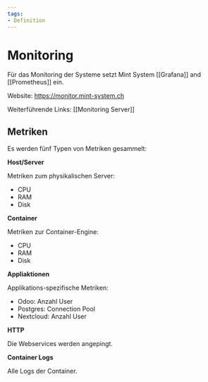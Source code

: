 ```yaml
---
tags:
- Definition
---
```

# Monitoring

Für das Monitoring der Systeme setzt Mint System [[Grafana]] and [[Prometheus]] ein.

Website: <https://monitor.mint-system.ch>

Weiterführende Links: [[Monitoring Server]]

## Metriken

Es werden fünf Typen von Metriken gesammelt:

**Host/Server**

Metriken zum physikalischen Server:

* CPU
* RAM
* Disk

**Container**

Metriken zur Container-Engine:

* CPU
* RAM
* Disk

**Appliaktionen**

Applikations-spezifische Metriken:

* Odoo: Anzahl User
* Postgres: Connection Pool
* Nextcloud: Anzahl User

**HTTP**

Die Webservices werden angepingt.

**Container Logs**

Alle Logs der Container.

